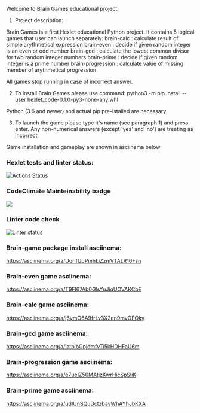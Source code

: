 Welcome to Brain Games educational project.

1. Project description:

Brain Games is a first Hexlet educational Python project. It contains 5 logical games that user can launch separately:
brain-calc              : calculate result of simple arythmetical expression
brain-even              : decide if given random integer is an even or odd number
brain-gcd               : calculate the lowest common divisor for two random integer numbers
brain-prime             : decide if given random integer is a prime number
brain-progression       : calculate value of missing member of arythmetical progression 

All games stop running in case of incorrect answer.

2. To install Brain Games please use command:
python3 -m pip install --user hexlet_code-0.1.0-py3-none-any.whl

Python (3.6 and newer) and actual pip pre-istalled are necessary.

3. To launch the game please type it's name (see paragraph 1) and press enter.
Any non-numerical answers (except 'yes' and 'no') are treating as incorrect.

Game installation and gameplay are shown in asciinema below

### Hexlet tests and linter status:
[![Actions Status](https://github.com/AlexMusin/python-project-lvl1/workflows/hexlet-check/badge.svg)](https://github.com/AlexMusin/python-project-lvl1/actions)

### CodeClimate Mainteinability badge
<a href="https://codeclimate.com/github/codeclimate/codeclimate/maintainability"><img src="https://api.codeclimate.com/v1/badges/a99a88d28ad37a79dbf6/maintainability" /></a>

### Linter code check
[![Linter status](https://github.com/AlexMusin/python-project-lvl1/workflows/linter-check/badge.svg)](https://github.com/AlexMusin/python-project-lvl1/actions)


### Brain-game package install asciinema:
https://asciinema.org/a/UorifUpPmhLiZzmVTALR10Fsn
<script id="asciicast-UorifUpPmhLiZzmVTALR10Fsn" src="https://asciinema.org/a/UorifUpPmhLiZzmVTALR10Fsn.js" async></script>

### Brain-even game asciinema:
https://asciinema.org/a/T9Fl67Ab0GlsYuJiqUOVAKCbE

### Brain-calc game asciinema:
https://asciinema.org/a/j6ymO6A9frLv3X2en9mvOFOky

### Brain-gcd game asciinema:
https://asciinema.org/a/iatblbGpjdmfvTi5kHDHFaU6m

### Brain-progression game asciinema:
https://asciinema.org/a/e7ueIZ50MAtjzKwrHicSpSliK

### Brain-prime game asciinema:
https://asciinema.org/a/udIUnSQuDctzbavWhAYhJbKXA
